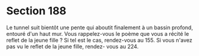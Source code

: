 # Section 188

Le tunnel suit bientôt une pente qui aboutit finalement à un bassin profond, entouré d'un
haut mur. Vous rappelez-vous le poème que vous a récité le reflet de la jeune fille ? Si tel
est le cas, rendez-vous au 155. Si vous n'avez pas vu le reflet de la jeune fille, rendez-
vous au 224.